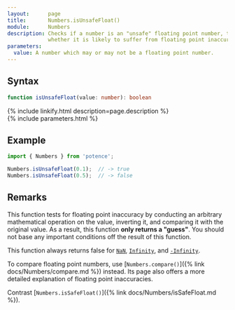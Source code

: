 ```yaml
---
layout:      page
title:       Numbers.isUnsafeFloat()
module:      Numbers
description: Checks if a number is an "unsafe" floating point number, that is
             whether it is likely to suffer from floating point inaccuracies.
parameters:
  value: A number which may or may not be a floating point number.
---
```

## Syntax

```ts
function isUnsafeFloat(value: number): boolean
```

<div class="description">{% include linkify.html description=page.description %}</div>
{% include parameters.html %}

## Example

```ts
import { Numbers } from 'potence';

Numbers.isUnsafeFloat(0.1);  // -> true
Numbers.isUnsafeFloat(0.5);  // -> false
```

## Remarks

This function tests for floating point inaccuracy by conducting an arbitrary
mathematical operation on the value, inverting it, and comparing it with the
original value. As a result, this function **only returns a "guess"**. You
should not base any important conditions off the result of this function.

This function always returns false for
[`NaN`](https://developer.mozilla.org/en-US/docs/Web/JavaScript/Reference/Global_Objects/Number/NaN),
[`Infinity`](https://developer.mozilla.org/en-US/docs/Web/JavaScript/Reference/Global_Objects/Number/POSITIVE_INFINITY),
and [`-Infinity`](https://developer.mozilla.org/en-US/docs/Web/JavaScript/Reference/Global_Objects/Number/NEGATIVE_INFINITY).

To compare floating point numbers, use
[`Numbers.compare()`]({% link docs/Numbers/compare.md %})
instead. Its page also offers a more detailed explanation of floating
point inaccuracies.

Contrast [`Numbers.isSafeFloat()`]({% link docs/Numbers/isSafeFloat.md %}).
